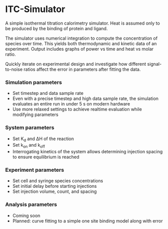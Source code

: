 # ITC-Simulator
A simple isothermal titration calorimetry simulator. Heat is assumed only to be produced by the binding of protein and ligand.

The simulator uses numerical integration to compute the concentration of species over time. This yields both thermodynamic and kinetic data of an experiment. Output includes graphs of power vs time and heat vs molar ratio.

Quickly iterate on experimental design and investigate how different signal-to-noise ratios affect the error in parameters after fitting the data.

### Simulation parameters
- Set timestep and data sample rate
- Even with a precise timestep and high data sample rate, the simulation evaluates an entire run in under 5 s on modern hardware
- Use more relaxed settings to achieve realtime evaluation while modifying parameters

### System parameters
- Set K<sub>d</sub> and ΔH of the reaction
- Set k<sub>on</sub> and k<sub>off</sub>
- Interrogating kinetics of the system allows determining injection spacing to ensure equilibrium is reached

### Experiment parameters
- Set cell and syringe species concentrations
- Set initial delay before starting injections
- Set injection volume, count, and spacing

### Analysis parameters
- Coming soon
- Planned: curve fitting to a simple one site binding model along with error